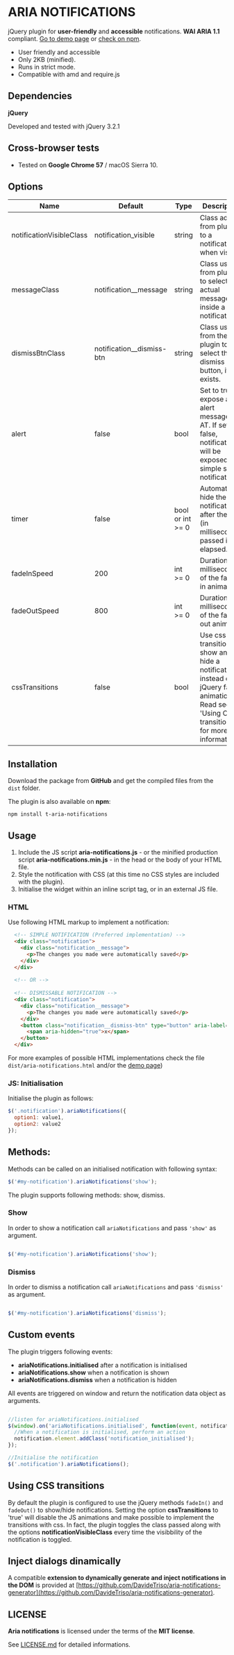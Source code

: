# ARIA NOTIFICATIONS

jQuery plugin for **user-friendly** and **accessible** notifications. **WAI ARIA 1.1** compliant.  [Go to demo page](https://davidetriso.github.io/aria-notifications/) or [check on npm](https://www.npmjs.com/package/t-aria-notifications).

* User friendly and accessible
* Only 2KB (minified).
* Runs in strict mode.
* Compatible with amd and require.js

## Dependencies

**jQuery**

Developed and tested with jQuery 3.2.1

## Cross-browser tests

* Tested on **Google Chrome 57** / macOS Sierra 10.

## Options

Name | Default | Type | Description
-----|---------|------|-------------
notificationVisibleClass | notification_visible | string | Class added from plugin to a notification, when visible
messageClass | notification__message | string | Class used from plugin to select the actual message inside a notification
dismissBtnClass | notification__dismiss-btn | string | Class used from the plugin to select the dismiss button, if it exists.
alert | false | bool | Set to true to expose an alert message to AT. If set to false, notification will be exposed as a simple status notification.
timer | false | bool or int >= 0 | Automatically hide the notification after the time (in milliseconds) passed is elapsed.
fadeInSpeed | 200 | int >= 0 | Duration (in milliseconds) of the fade-in animation
fadeOutSpeed | 800 | int >= 0 | Duration (in milliseconds) of the fade-out animation
cssTransitions | false | bool | Use css transitions to show and hide a notification instead of jQuery fade animations. Read section 'Using CSS transitions' for more informations.


## Installation

Download the package from **GitHub** and get the compiled files from the `dist` folder.

The plugin is also available on **npm**:
```
npm install t-aria-notifications
```


## Usage

1. Include the JS script **aria-notifications.js** - or the minified production script **aria-notifications.min.js** - in the head or the body of your HTML file.
2. Style the notification with CSS (at this time no CSS styles are included with the plugin).
3. Initialise the widget within an inline script tag, or in an external JS file.


### HTML

Use following HTML markup to implement a notification:


```html
  <!-- SIMPLE NOTIFICATION (Preferred implementation) -->
  <div class="notification">
    <div class="notification__message">
      <p>The changes you made were automatically saved</p>
    </div>
  </div>
  
  <!-- OR -->
  
  <!-- DISMISSABLE NOTIFICATION -->
  <div class="notification">
    <div class="notification__message">
      <p>The changes you made were automatically saved</p>
    </div>
    <button class="notification__dismiss-btn" type="button" aria-label="Close notification">
      <span aria-hidden="true">x</span>
    </button>
  </div>
```
For more examples of possible HTML implementations check the file `dist/aria-notifications.html` and/or the [demo page](https://davidetriso.github.io/aria-notifications/))

### JS: Initialisation

Initialise the plugin as follows:

```javascript
$('.notification').ariaNotifications({
  option1: value1,
  option2: value2
});
```

## Methods:

Methods can be called on an initialised notification with following syntax:

```javascript
$('#my-notification').ariaNotifications('show');
```
The plugin supports following methods: show, dismiss.


### Show

In order to show a notification call `ariaNotifications` and pass `'show'` as argument.


```javascript

$('#my-notification').ariaNotifications('show');

```

### Dismiss

In order to dismiss a notification call `ariaNotifications` and pass `'dismiss'` as argument.


```javascript

$('#my-notification').ariaNotifications('dismiss');

```


## Custom events

The plugin triggers following events:

* **ariaNotifications.initialised** after a notification is initialised
* **ariaNotifications.show** when a notification is shown
* **ariaNotifications.dismiss** when a notification is hidden

All events are triggered on window and return the notification data object as arguments.

```javascript

//listen for ariaNotifications.initialised
$(window).on('ariaNotifications.initialised', function(event, notification){
  //When a notification is initialised, perform an action
  notification.element.addClass('notification_initialised');
});

//Initialise the notification
$('.notification').ariaNotifications();

```

## Using CSS transitions

By default the plugin is configured to use the jQuery methods `fadeIn()` and `fadeOut()` to show/hide notifications. Setting the option **cssTransitions** to 'true' will disable the JS animations and make possible to implement the transitions with css. In fact, the plugin toggles the class passed along with the options **notificationVisibleClass** every time the visibbility of the notification is toggled.


## Inject dialogs dinamically

A compatible **extension to dynamically generate and inject notifications in the DOM** is provided at [https://github.com/DavideTriso/aria-notifications-generator](https://github.com/DavideTriso/aria-notifications-generator).


## LICENSE

**Aria notifications** is licensed under the terms of the **MIT license**.

See [LICENSE.md](LICENSE.md) for detailed informations.
